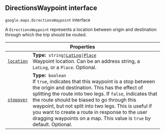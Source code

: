 
<h2 id="DirectionsWaypoint">DirectionsWaypoint interface</h2>
<p>
<code><span itemprop="path">google.maps</span>.<span itemprop="name">DirectionsWaypoint</span></code>
interface
</p>
<p>A <code>DirectionsWaypoint</code> represents a location between origin and destination through which the trip should be routed.</p>
<div class="devsite-table-wrapper"><table class="properties responsive" summary="interface DirectionsWaypoint - Properties">
<thead>
<tr><th colspan="2">Properties</th>
</tr></thead>
<tbody>
<tr id="DirectionsWaypoint.location">
<td itemprop="property"><code><a class="secret-link" href="#DirectionsWaypoint.location"><span>location</span></a></code></td>
<td><div><strong>Type:</strong>&nbsp; <code>string|<a href="LatLng.md">LatLng</a>|<a href="Place.md">Place</a></code></div>
<div class="desc">Waypoint location. Can be an address string, a <code>LatLng</code>, or a <code>Place</code>. Optional.</div></td>
</tr>
<tr id="DirectionsWaypoint.stopover">
<td itemprop="property"><code><a class="secret-link" href="#DirectionsWaypoint.stopover"><span>stopover</span></a></code></td>
<td><div><strong>Type:</strong>&nbsp; <code>boolean</code></div>
<div class="desc">If <code>true</code>, indicates that this waypoint is a stop between the origin and destination. This has the effect of splitting the route into two legs. If <code>false</code>, indicates that the route should be biased to go through this waypoint, but not split into two legs. This is useful if you want to create a route in response to the user dragging waypoints on a map. This value is <code>true</code> by default. Optional.</div></td>
</tr>
</tbody>
</table></div>
